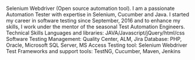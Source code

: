 Selenium Webdriver (Open source automation tool).
I am a passionate Automation Tester with expertise in Selenium, Cucumber and Java. I started my career in software testing since September, 2016 and to enhance my skills, I work under the mentor of the seasonal Test Automation Engineers. 
Technical Skills
Languages and libraries:	JAVA/Javascript/jQuery/html/css
Software Testing Management: Quality Center, ALM, Jira 
Database:	PHP, Oracle, Microsoft SQL Server, MS Access
Testing tool:	Selenium Webdriver
Test Frameworks and support tools: TestNG, Cucumber, Maven, Jenkins


